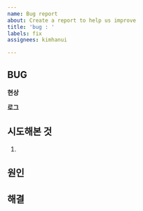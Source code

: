 ```yaml
---
name: Bug report
about: Create a report to help us improve
title: 'bug : '
labels: fix
assignees: kimhanui

---
```


## BUG
**현상**


**로그**


## 시도해본 것

1.

## 원인


## 해결
